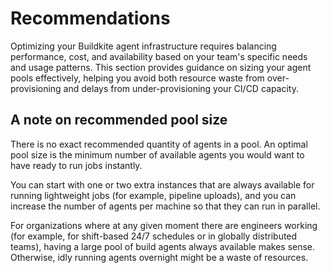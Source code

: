 # Recommendations

Optimizing your Buildkite agent infrastructure requires balancing performance, cost, and availability based on your team's specific needs and usage patterns. This section provides guidance on sizing your agent pools effectively, helping you avoid both resource waste from over-provisioning and delays from under-provisioning your CI/CD capacity.

## A note on recommended pool size

There is no exact recommended quantity of agents in a pool. An optimal pool size is the minimum number of available agents you would want to have ready to run jobs instantly.

You can start with one or two extra instances that are always available for running lightweight jobs (for example, pipeline uploads), and you can increase the number of agents per machine so that they can run in parallel.

For organizations where at any given moment there are engineers working (for example, for shift-based 24/7 schedules or in globally distributed teams), having a large pool of build agents always available makes sense. Otherwise, idly running agents overnight might be a waste of resources.
